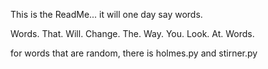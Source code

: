 This is the ReadMe... it will one day say words.

Words.
    That.
        Will.
            Change.
                The.
                    Way.
                        You.
                            Look.
                                At.
                                    Words.

for words that are random, there is holmes.py and stirner.py

